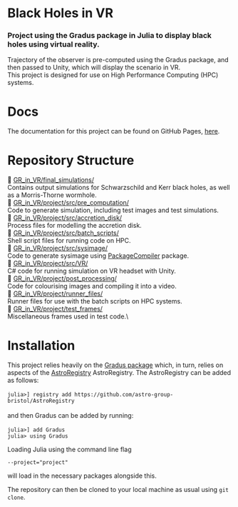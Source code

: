 # Black Holes in VR

###  Project using the Gradus package in Julia to display black holes using virtual reality. 

Trajectory of the observer is pre-computed using the Gradus package, and then passed to Unity, which will display the scenario in VR. \
This project is designed for use on High Performance Computing (HPC) systems.

# Docs

The documentation for this project can be found on GitHub Pages, [here](https://raichkel.github.io/GR_in_VR/).


# Repository Structure

💫 [GR_in_VR/final_simulations/](https://github.com/raichkel/GR_in_VR/tree/main/final_simulations) \
    Contains output simulations for Schwarzschild and Kerr black holes, as well as a Morris-Thorne wormhole. \
💫 [GR_in_VR/project/src/pre_computation/](https://github.com/raichkel/GR_in_VR/tree/main/project/src/pre_computation) \
    Code to generate simulation, including test images and test simulations. \
💫 [GR_in_VR/project/src/accretion_disk/](https://github.com/raichkel/GR_in_VR/tree/main/project/src/accretion_disk) \
    Process files for modelling the accretion disk. \
💫 [GR_in_VR/project/src/batch_scripts/](https://github.com/raichkel/GR_in_VR/tree/main/project/src/batch_scripts) \
    Shell script files for running code on HPC. \
💫 [GR_in_VR/project/src/sysimage/](https://github.com/raichkel/GR_in_VR/tree/main/project/src/sysimage) \
    Code to generate sysimage using [PackageCompiler](https://github.com/JuliaLang/PackageCompiler.jl) package. \
💫 [GR_in_VR/project/src/VR/](https://github.com/raichkel/GR_in_VR/tree/main/project/src/VR) \
    C# code for running simulation on VR headset with Unity. \
💫 [GR_in_VR/project/post_processing/](https://github.com/raichkel/GR_in_VR/tree/main/project/post_processing) \
    Code for colourising images and compiling it into a video. \
💫 [GR_in_VR/project/runner_files/](https://github.com/raichkel/GR_in_VR/tree/main/project/runner_files) \
    Runner files for use with the batch scripts on HPC systems. \
💫 [GR_in_VR/project/test_frames/](https://github.com/raichkel/GR_in_VR/tree/main/project/test_frames) \
    Miscellaneous frames used in test code.\
  
  
# Installation 
This project relies heavily on the [Gradus package](https://github.com/astro-group-bristol/Gradus.jl) which, in turn, relies on aspects of the [AstroRegistry](https://github.com/astro-group-bristol/AstroRegistry) AstroRegistry. The AstroRegistry can be added as follows:\
\
 `julia>] registry add https://github.com/astro-group-bristol/AstroRegistry`\
 \
 and then Gradus can be added by running:\
 \
 `julia>] add Gradus`\
`julia> using Gradus`

Loading Julia using the command line flag 

`--project="project"`

will load in the necessary packages alongside this.

The repository can then be cloned to your local machine as usual using `git clone`.

